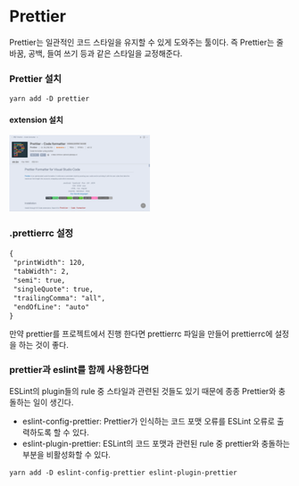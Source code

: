# Prettier

Prettier는 일관적인 코드 스타일을 유지할 수 있게 도와주는 툴이다.
즉 Prettier는 줄 바꿈, 공백, 들여 쓰기 등과 같은 스타일을 교정해준다.

### Prettier 설치

```
yarn add -D prettier
```

#### extension 설치

<img src="./img/prettier.png" width="50%" height="50%"/>

### .prettierrc 설정

```
{
 "printWidth": 120,
 "tabWidth": 2,
 "semi": true,
 "singleQuote": true,
 "trailingComma": "all",
 "endOfLine": "auto"
}
```

만약 prettier를 프로젝트에서 진행 한다면 prettierrc 파일을 만들어 prettierrc에 설정을 하는 것이 좋다.

### prettier과 eslint를 함께 사용한다면

ESLint의 plugin들의 rule 중 스타일과 관련된 것들도 있기 때문에 종종 Prettier와 충돌하는 일이 생긴다.

- eslint-config-prettier: Prettier가 인식하는 코드 포맷 오류를 ESLint 오류로 출력하도록 할 수 있다.
- eslint-plugin-prettier: ESLint의 코드 포맷과 관련된 rule 중 prettier와 충돌하는 부분을 비활성화할 수 있다.

```
yarn add -D eslint-config-prettier eslint-plugin-prettier
```
